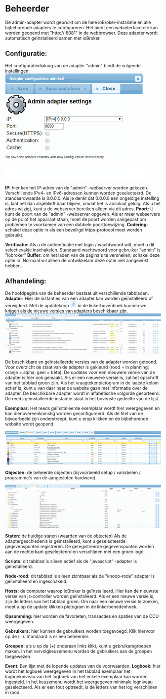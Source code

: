 # Beheerder

De admin-adapter wordt gebruikt om de hele ioBroker-installatie en alle bijbehorende adapters te configureren.
Het biedt een webinterface die kan worden geopend met "http://<IP-adres van de server>:8081"
in de webbrowser. Deze adapter wordt automatisch geïnstalleerd samen met ioBroker.

## Configuratie:

Het configuratiedialoog van de adapter "admin" biedt de volgende instellingen:
![Img_002](img/admin_img_002.png)

**IP:** hier kan het IP-adres van de "admin" -webserver worden gekozen.
Verschillende IPv4- en IPv6-adressen kunnen worden geselecteerd. De standaardwaarde is 0.0.0.0\.
Als je denkt dat 0.0.0.0 een ongeldige instelling is, laat het dan alsjeblieft daar blijven, omdat het
is absoluut geldig. Als u het adres wijzigt, kunt u de webserver bereiken
alleen via dit adres. **Poort:** U kunt de poort van de "admin" -webserver opgeven.
Als er meer webservers op de pc of het apparaat staan, moet de poort worden aangepast om problemen te voorkomen
van een dubbele poorttoewijzing. **Codering:** schakel deze optie in als een beveiligd https-protocol moet worden gebruikt.

**Verificatie:** Als u de authenticatie met login / wachtwoord wilt, moet u dit selectievakje inschakelen.
Standaard wachtwoord voor gebruiker "admin" is "iobroker" **Buffer:** om het laden van de pagina's te versnellen, schakel deze optie in.
Normaal wil alleen de ontwikkelaar deze optie niet aangevinkt hebben.

## Afhandeling:

De hoofdpagina van de beheerder bestaat uit verschillende tabbladen. **Adapter:** Hier de instanties van
een adapter kan worden geïnstalleerd of verwijderd. Met de updateknop
![Img_005](img/admin_img_005.png)
in de linkerbovenhoek kunnen we krijgen als de nieuwe versies van adapters beschikbaar zijn.
![Img_001](img/admin_img_001.jpg)

De beschikbare en geïnstalleerde versies van de adapter worden getoond. Voor overzicht de staat van de
adapter is gekleurd (rood = in planning; oranje = alpha; geel = bèta). De updates voor een nieuwere versie van
de adapter is hier ook gemaakt. Als er een nieuwere versie is, zal het opschrift van het tabblad groen zijn.
Als het vraagtekenpictogram in de laatste kolom actief is, kunt u van daar naar de website gaan met informatie over de adapter.
De beschikbare adapter wordt in alfabetische volgorde gesorteerd. De reeds geïnstalleerde instantie staat in het bovenste gedeelte van de lijst.

**Exemplaar:** Het reeds geïnstalleerde exemplaar wordt hier weergegeven en kan dienovereenkomstig worden geconfigureerd. Als de titel van de
bijvoorbeeld zijn onderstreept, kunt u erop klikken en de bijbehorende website wordt geopend.

![Img_003](img/admin_img_003.png)

**Objecten:** de beheerde objecten (bijvoorbeeld setup / variabelen / programma's van de aangesloten hardware)

![Img_004](img/admin_img_004.png)

**Staten:** de huidige staten (waarden van de objecten)
Als de adaptergeschiedenis is geïnstalleerd, kunt u geselecteerde gegevenspunten registreren.
De geregistreerde gegevenspunten worden aan de rechterkant geselecteerd en verschijnen met een groen logo.

**Scripts:** dit tabblad is alleen actief als de "javascript" -adapter is geïnstalleerd.

**Node-rood:** dit tabblad is alleen zichtbaar als de "knoop-rode" adapter is geïnstalleerd en ingeschakeld.

**Hosts:** de computer waarop ioBroker is geïnstalleerd. Hier kan de nieuwste versie van js-controller worden geïnstalleerd.
Als er een nieuwe versie is, zijn de letters van het tabblad groen. Om naar een nieuwe versie te zoeken, moet u op de update klikken
pictogram in de linkerbenedenhoek.

**Opsomming:** hier worden de favorieten, transacties en spaties van de CCU weergegeven.

**Gebruikers:** hier kunnen de gebruikers worden toegevoegd. Klik hiervoor op de (+). Standaard is er een beheerder.

**Groepen:** als u op de (+) onderaan links klikt, kunt u gebruikersgroepen maken. In het vervolgkeuzemenu worden de gebruikers aan de groepen toegewezen.

**Event:** Een lijst met de lopende updates van de voorwaarden. **Logboek:** hier wordt het logboek weergegeven In het tabblad exemplaar het logboekniveau van het logboek
van het enkele exemplaar kan worden ingesteld. In het keuzemenu wordt het weergegeven minimale logniveau geselecteerd. Als er een fout optreedt, is de
letters van het log verschijnen in rood.